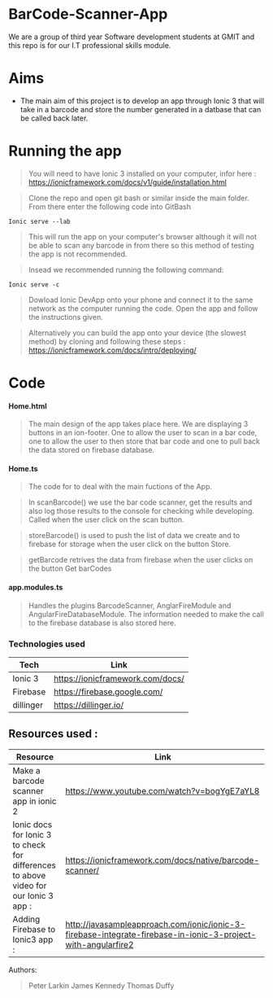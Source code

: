 # BarCode-Scanner-App

We are a group of third year Software development students at GMIT and this repo is for our I.T professional skills module.

# Aims

  - The main aim of this project is to develop an app through Ionic 3 that will take in a barcode and store the number generated in a datbase that can be called back later.


# Running the app

> You will need to have Ionic 3 installed on your computer, infor here : 
https://ionicframework.com/docs/v1/guide/installation.html

> Clone the repo and open git bash or similar inside the main folder. 
From there enter the following code into GitBash 
````
Ionic serve --lab
````
> This will run the app on your computer's browser although it will not be able to scan any barcode in from there so this method of testing the app is not recommended.

> Insead we recommended running the following command: 

````
Ionic serve -c
````

> Dowload Ionic DevApp onto your phone and connect it to the same network as the computer running the code. Open the app and follow the instructions given.

> Alternatively you can build the app onto your device (the slowest method) by cloning and following these steps :
https://ionicframework.com/docs/intro/deploying/



# Code

#### Home.html 

> The main design of the app takes place here. We are displaying 3 buttons in an ion-footer. One to allow the user to scan in a bar code, one to allow the user to then store that bar code and one to pull back the data stored on firebase database.

#### Home.ts

> The code for to deal with the main fuctions of the App. 

>In scanBarcode() we use the bar code scanner, get the results and also log those results to the console for checking while developing. Called when the user click on the scan button.

> storeBarcode() is used to push the list of data we create and to firebase for storage when the user click on the button Store.

> getBarcode retrives the data from firebase when the user clicks on the button Get barCodes

#### app.modules.ts

> Handles the plugins BarcodeScanner, AnglarFireModule and AngularFireDatabaseModule. The information needed to make the call to the firebase database is also stored here.  

### Technologies used

| Tech | Link |
| ------ | ------ |
| Ionic 3 | https://ionicframework.com/docs/ |
| Firebase | https://firebase.google.com/ |
| dillinger | https://dillinger.io/ |

## Resources used :
| Resource | Link |
| ------ | ------ |
| Make a barcode scanner app in ionic 2 | https://www.youtube.com/watch?v=bogYgE7aYL8 |
| Ionic docs for Ionic 3 to check for differences to above video for our Ionic 3 app : |https://ionicframework.com/docs/native/barcode-scanner/|
| Adding Firebase to Ionic3 app : | http://javasampleapproach.com/ionic/ionic-3-firebase-integrate-firebase-in-ionic-3-project-with-angularfire2|


Authors:
> Peter Larkin 
> James Kennedy 
> Thomas Duffy 
